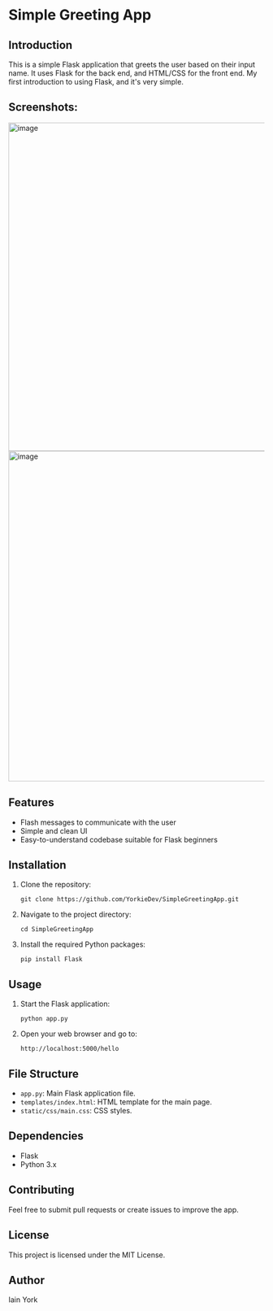 # Simple Greeting App

## Introduction

This is a simple Flask application that greets the user based on their input name. It uses Flask for the back end, and HTML/CSS for the front end. My first introduction to using Flask, and it's very simple. 

## Screenshots:
<img width="646" alt="image" src="https://github.com/YorkieDev/SimpleGreetingApp/assets/42919623/3ca44b50-5224-4bd0-90f6-3c156db8cc9c">
<img width="650" alt="image" src="https://github.com/YorkieDev/SimpleGreetingApp/assets/42919623/46f4fee6-4410-4e7b-8b0c-d41e43e311fc">





## Features

- Flash messages to communicate with the user
- Simple and clean UI
- Easy-to-understand codebase suitable for Flask beginners

## Installation

1. Clone the repository:

    ```
    git clone https://github.com/YorkieDev/SimpleGreetingApp.git
    ```

2. Navigate to the project directory:

    ```
    cd SimpleGreetingApp
    ```

3. Install the required Python packages:

    ```
    pip install Flask
    ```

## Usage

1. Start the Flask application:

    ```
    python app.py
    ```

2. Open your web browser and go to:

    ```
    http://localhost:5000/hello
    ```

## File Structure

- `app.py`: Main Flask application file.
- `templates/index.html`: HTML template for the main page.
- `static/css/main.css`: CSS styles.

## Dependencies

- Flask
- Python 3.x

## Contributing

Feel free to submit pull requests or create issues to improve the app.

## License

This project is licensed under the MIT License.

## Author

Iain York
